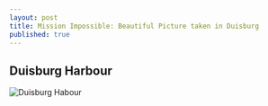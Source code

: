 ```yaml
---
layout: post
title: Mission Impossible: Beautiful Picture taken in Duisburg
published: true
---
```

## Duisburg Harbour

![Duisburg Habour]({{site.baseurl}}/15siegela.github.io/images/IMG_20151101_171433.jpg)
